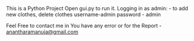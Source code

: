 This is a Python Project 
Open gui.py to run it.
Logging in as admin: - to add new clothes, delete clothes
username-admin
password - admin  


Feel Free to contact me in You have any error or for the Report - anantharamanuja@gmail.com
